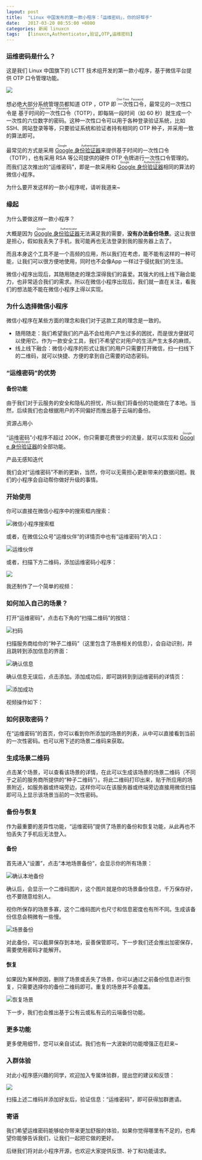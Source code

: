 ```yaml
---
layout: post
title:	"Linux 中国发布的第一款小程序：「运维密码」，你的好帮手"
date:	2017-03-20 08:55:00 +0800 
categories:	新闻 linuxcn 
tags:	[linuxcn,Authenticator,验证,OTP,运维密码]
---
```



### 运维密码是什么？


这是我们 Linux 中国旗下的 LCTT 技术组开发的第一款小程序，基于微信平台提供 OTP 口令管理功能。


![](/Asserts/Images/album/201703/18/215908tznuk4e5agku7ke8.jpg)


想必绝大部分系统管理员都知道 OTP ，OTP 即<ruby> 一次性口令 <rp>  （ </rp> <rt>  One-Time Password </rt> <rp>  ） </rp></ruby>，最常见的一次性口令是<ruby> 基于时间的一次性口令 <rp>  （ </rp> <rt>  Time-based One-time Password </rt> <rp>  ） </rp></ruby>（TOTP），即每隔一段时间（如 60 秒）就生成一个一次性的六位数字的密码。这种一次性口令可以用于各种登录验证系统，比如 SSH、网站登录等等，只要验证系统和验证者持有相同的 OTP 种子，并采用一致的算法即可。


最常见的方式是采用 <ruby> <a href="https://github.com/google/google-authenticator/">  Google 身份验证器 </a> <rp>  （ </rp> <rt>  Google Authenticator </rt> <rp>  ） </rp></ruby>来提供基于时间的一次性口令（TOTP），也有采用 RSA 等公司提供的硬件 OTP 令牌进行一次性口令管理的。而我们这次推出的“运维密码”，即是一款采用和 <ruby> <a href="https://github.com/google/google-authenticator/">  Google 身份验证器 </a> <rt>  Google Authenticator </rt></ruby>相同的算法的微信小程序。


为什么要开发这样的一款小程序呢，请听我道来~


### 缘起


为什么要做这样一款小程序？ 


大概是因为 <ruby> <a href="https://github.com/google/google-authenticator/">  Google 身份验证器 </a> <rt>  Google Authenticator </rt></ruby> 无法满足我的需要，**没有办法备份场景**。这让我很是担心，假如我丢失了手机，我可能再也无法登录到我的服务器上去了。 


而且本身这个工具不是一个高频的应用，所以我们在考虑，能不能有这样的一种可能，让我们可以很方便地使用，同时也不会像App 一样过于侵扰我们的生活。 


微信小程序出现后，其随用随走的理念深得我们的喜爱。其强大的线上线下融合能力，也非常适合我们的需求。所以在微信小程序出现后，我们就一直在关注，看我们的想法能不能在微信小程序上得以实现。


### 为什么选择微信小程序


微信小程序在某些方面的理念和我们对于这款工具的理念是一致的。 


* 随用随走：我们希望我们的产品不会给用户产生过多的困扰，而是很方便就可以使用它。作为一款安全工具，我们不希望它对用户的生活产生太多的麻烦。
* 线上线下融合：微信小程序的形式让我们的用户只需要打开微信，扫一扫线下的二维码，就可以快捷、方便的拿到自己需要的动态密码。


### “运维密码”的优势


#### 备份功能


由于我们对于云服务的安全和隐私的担忧，所以我们将备份的功能做在了本地。当然，后续我们也会根据用户的不同偏好而推出基于云端的备份。


资源占用小


“运维密码”小程序不超过 200K，你只需要花费很少的流量，就可以实现和 <ruby> <a href="https://github.com/google/google-authenticator/">  Google 身份验证器 </a> <rt>  Google Authenticator </rt></ruby>的全部功能。


产品无感知迭代


我们会对“运维密码”不断的更新，当然，你可以无需担心更新带来的数据问题。我们的小程序会自动帮你做好升级的事情。


### 开始使用


你可以直接在微信小程序中的搜索框内搜索：


![微信小程序搜索框](/Asserts/Images/album/201703/20/093150egxbsrmytfg6y64l.jpg)


或者，在微信公众号“运维伙伴”的详情页中也有“运维密码”的入口：


![运维伙伴](/Asserts/Images/album/201703/20/093246gk0cgl0abbappjal.jpg)


或者，扫描下方二维码，添加运维密码小程序：


![](/Asserts/Images/album/201704/18/231228al1zerezh3p8t68t.jpg)


我还制作了一个简单的视频：







### 如何加入自己的场景？


打开“运维密码”，点击右下角的“扫描二维码”的按钮：


![扫码](/Asserts/Images/album/201703/18/215953non67m8ljoele7i0.png)


扫描服务商给你的“种子二维码”（这里包含了场景相关的信息），会自动识别，并且跳转到添加信息的界面：


![确认信息](/Asserts/Images/album/201703/18/215954s5ih3otzi4z1gzt3.png) 


确认信息无误后，点击添加。添加成功后，即可跳转到到运维密码的详情页： 


![添加成功](/Asserts/Images/album/201703/18/215955c0e9dste0uvtoeq8.png)


视频操作如下：







### 如何获取密码？


在“运维密码”的首页，你可以看到你所添加的场景的列表，从中可以直接看到当前的一次性密码。也可以用下述的场景二维码来获取。


### 生成场景二维码


点击某个场景，可以查看该场景的详情，在此可以生成该场景的场景二维码（不同于之前的服务商所提供的“种子二维码”）。将此二维码打印出来，贴于所应用的场景附近，如服务器或终端旁边，这样你可以在该服务器或终端旁边直接用微信扫描即可马上显示该场景当前的一次性密码。







### 备份与恢复


作为最重要的差异性功能，“运维密码”提供了场景的备份和恢复功能，从此再也不怕丢失了手机后无法登入。


#### 备份


首先进入“设置”，点击“本地场景备份”，会显示你的所有场景：


![确认本地备份](/Asserts/Images/album/201703/20/092028ndv6hoq8pcogvqn6.jpg)


确认后，会显示一个二维码图片，这个图片就是你的场景备份信息，千万保存好，也不要随意给别人。


视你所保存的场景多寡，这个二维码图片也尺寸和信息密度也有所不同。生成该备份信息会稍微有一些慢。


![场景备份](/Asserts/Images/album/201703/20/092453v9zywmwayjl9yhhn.jpg)


对此备份，可以截屏保存到本地，妥善保管即可。下一步我们还会推出加密保存，需要使用密码才能解开。


#### 恢复


如果因为某种原因，删除了场景或丢失了场景，你可以通过之前备份信息进行恢复，只需要选择你的备份二维码即可。重复的场景并不会覆盖。


![恢复场景](/Asserts/Images/album/201703/20/092840bssgguketffhee5e.jpg)


下一步，我们也会推出基于公有云或私有云的云端备份功能。


### 更多功能


更多使用细节，您可以亲自试试。我们也有一大波新的功能增强正在赶来~


### 入群体验


对此小程序感兴趣的同学，欢迎加入专属体验群，提出您的建议和反馈：


![](/Asserts/Images/album/201704/02/183637bp4ajo4sfomzf5qp.jpeg)


扫描上述二维码并添加好友后，验证信息：“运维密码”，即可获得加群邀请。


### 寄语


我们希望运维密码能够给你带来更加舒服的体验，如果你觉得哪里有不足的，也希望你能够告诉我们，让我们一起把它做的更好。


后继我们将对此小程序开源，也欢迎大家提供反馈、补丁和功能请求。
